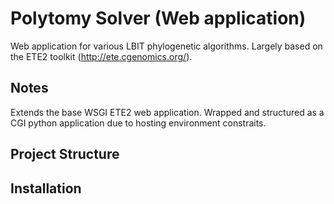 Polytomy Solver (Web application)
==============================

Web application for various LBIT phylogenetic algorithms.
Largely based on the ETE2 toolkit (http://ete.cgenomics.org/).

## Notes  

Extends the base WSGI ETE2 web application. Wrapped and structured as a CGI python application due to hosting environment constraits.

## Project Structure 

## Installation
